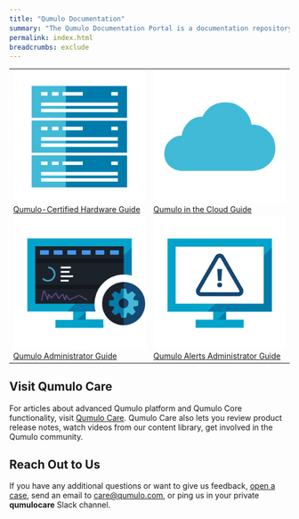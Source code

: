 ```yaml
---
title: "Qumulo Documentation"
summary: "The Qumulo Documentation Portal is a documentation repository that uses <a href='https://www.writethedocs.org/guide/docs-as-code/'>docs-as-code principles</a> and contains information and guidance about Qumulo-certified hardware platforms, Qumulo in the cloud, and Qumulo Core functionality and configuration, and Qumulo Alerts administration."
permalink: index.html
breadcrumbs: exclude
---
```


<table class="landing-page-table">
<tbody>
  <tr>
    <td class="landing-page-cell">
      <a class="multilink" href="hardware-guide/">
        <img src="images/hardware-guide.png" alt="Qumulo-Certified Hardware Guide" class="landing-page-icon"><br>
        Qumulo-Certified Hardware Guide
      </a>
    </td>
    <td class="landing-page-cell">
      <a class="multilink" href="cloud-guide/"><img src="images/cloud-guide.png" alt="Qumulo in the Cloud Guide" class="landing-page-icon"><br>
        Qumulo in the Cloud Guide
      </a>
    </td>
  </tr>
  <tr>
    <td class="landing-page-cell">
      <a class="multilink" href="administrator-guide/"><img src="images/administrator-guide.png" alt="Qumulo Administrator Guide" class="landing-page-icon"><br>
        Qumulo Administrator Guide
      </a>
    </td>
    <td class="landing-page-cell">
      <a class="multilink" href="qumulo-alerts-guide/"><img src="images/qumulo-alerts-guide.png" alt="Qumulo Alerts Administrator Guide" class="landing-page-icon"><br>
        Qumulo Alerts Administrator Guide
      </a>
    </td>
  </tr>
</tbody>
</table>

## Visit Qumulo Care
For articles about advanced Qumulo platform and Qumulo Core functionality, visit [Qumulo Care](https://care.qumulo.com/hc/en-us). Qumulo Care also lets you review product release notes, watch videos from our content library, get involved in the Qumulo community.

## Reach Out to Us
If you have any additional questions or want to give us feedback, [open a case](https://care.qumulo.com/hc/en-us/requests/new), send an email to [care@qumulo.com](mailto:care@qumulo.com), or ping us in your private **qumulocare** Slack channel.
